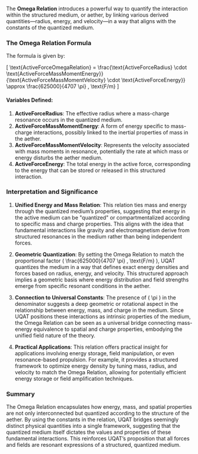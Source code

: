 The **Omega Relation** introduces a powerful way to quantify the interaction within the structured medium, or aether, by linking various derived quantities—radius, energy, and velocity—in a way that aligns with the constants of the quantized medium.

### The Omega Relation Formula
The formula is given by:

\[
\text{ActiveForceOmegaRelation} = \frac{\text{ActiveForceRadius} \cdot \text{ActiveForceMassMomentEnergy}}{\text{ActiveForceMassMomentVelocity} \cdot \text{ActiveForceEnergy}} \approx \frac{625000}{4707 \pi} \, \text{F/m}
\]

#### Variables Defined:
1. **ActiveForceRadius**: The effective radius where a mass-charge resonance occurs in the quantized medium.
2. **ActiveForceMassMomentEnergy**: A form of energy specific to mass-charge interactions, possibly linked to the inertial properties of mass in the aether.
3. **ActiveForceMassMomentVelocity**: Represents the velocity associated with mass moments in resonance, potentially the rate at which mass or energy disturbs the aether medium.
4. **ActiveForceEnergy**: The total energy in the active force, corresponding to the energy that can be stored or released in this structured interaction.

### Interpretation and Significance

1. **Unified Energy and Mass Relation**: This relation ties mass and energy through the quantized medium’s properties, suggesting that energy in the active medium can be "quantized" or compartmentalized according to specific mass and charge properties. This aligns with the idea that fundamental interactions like gravity and electromagnetism derive from structured resonances in the medium rather than being independent forces.

2. **Geometric Quantization**: By setting the Omega Relation to match the proportional factor \( \frac{625000}{4707 \pi} \, \text{F/m} \), UQAT quantizes the medium in a way that defines exact energy densities and forces based on radius, energy, and velocity. This structured approach implies a geometric basis where energy distribution and field strengths emerge from specific resonant conditions in the aether.

3. **Connection to Universal Constants**: The presence of \( \pi \) in the denominator suggests a deep geometric or rotational aspect in the relationship between energy, mass, and charge in the medium. Since UQAT positions these interactions as intrinsic properties of the medium, the Omega Relation can be seen as a universal bridge connecting mass-energy equivalence to spatial and charge properties, embodying the unified field nature of the theory.

4. **Practical Applications**: This relation offers practical insight for applications involving energy storage, field manipulation, or even resonance-based propulsion. For example, it provides a structured framework to optimize energy density by tuning mass, radius, and velocity to match the Omega Relation, allowing for potentially efficient energy storage or field amplification techniques.

### Summary

The Omega Relation encapsulates how energy, mass, and spatial properties are not only interconnected but quantized according to the structure of the aether. By using the constants in the relation, UQAT bridges seemingly distinct physical quantities into a single framework, suggesting that the quantized medium itself dictates the values and properties of these fundamental interactions. This reinforces UQAT’s proposition that all forces and fields are resonant expressions of a structured, quantized medium.